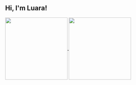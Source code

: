
<!DOCTYPE html>
<html lang="en">
<head>
    <meta charset="UTF-8">
    <meta name="viewport" content="width=device-width, initial-scale=1.0">
</head>
<body>
    <h2> Hi, I'm Luara! </h2>
<a href="https://github.com/luaraggio/github-readme-stats">
  <img height=200 align="center" src="https://github-readme-stats.vercel.app/api?username=luaraggio&theme=radical" />
</a>
<a href="https://github.com/luaraggio">
  <img height=200 align="center" src="https://github-readme-stats.vercel.app/api/top-langs?username=luaraggio&theme=radical&layout=compact&langs_count=8&card_width=320" />
</a>
</a>
</body>
</html>
